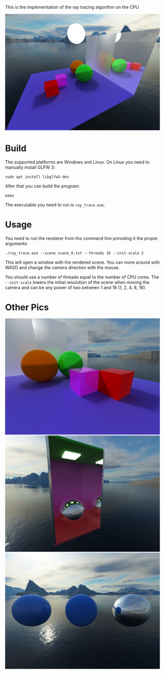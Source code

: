This is the implementation of the ray tracing algorithm on the CPU

![scene 0](assets/screenshot_0.png)

# Build
The supported platforms are Windows and Linux. On Linux you need to manually install GLFW 3:
```
sudo apt install libglfw3-dev
```
After that you can build the program:
```
make
```
The executable you need to run is `ray_trace.exe`.

# Usage
You need to run the renderer from the command line providing it the proper arguments:
```
./ray_trace.exe --scene scene_0.txt --threads 16 --init-scale 2
```
This will open a window with the rendered scene. You can more around with WASD and change the camera direction with the mouse.

You should use a number of threads equal to the number of CPU cores. The `--init-scale` lowers the initial resolution of the scene when moving the camera and can be any power of two between 1 and 16 (1, 2, 4, 8, 16).

# Other Pics

![scene 0](assets/screenshot_1.png)
![scene 1](assets/screenshot_2.png)
![scene 2](assets/screenshot_3.png)
